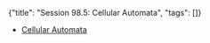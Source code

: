 {"title": "Session 98.5: Cellular Automata", "tags": []}

* [Cellular Automata](https://ncase.me/sim/)


